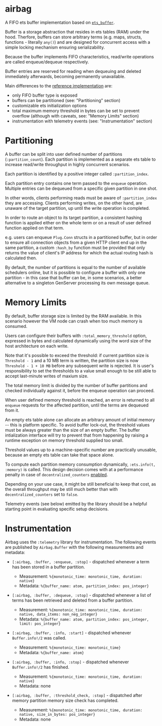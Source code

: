 # airbag

<!-- MDOC !-->

A FIFO ets buffer implementation based on [`ets_buffer`][1].

Buffer is a storage abstraction that resides in ets tables (RAM)
under the hood. Therfore, buffers can store arbitrary terms
(e.g. maps, structs, functions - literally `any()`)
and are designed for concurrent access with a simple locking
mechanism ensuring serializability.

Because the buffer implements FIFO characteristics,
read/write operations are called enqueue/dequeue
respectively.

Buffer entries are reserved for reading when dequeuing and
deleted immediately afterwards, becoming permanently unavailable.

Main differences to the [reference implementation][1] are:

  * only FIFO buffer type is exposed
  * buffers can be partitioned (see: "Partitioning" section)
  * customizable ets initialization options
  * total maximum memory threshold in bytes can be set to
    prevent overflow (although with caveats, see: "Memory
    Limits" section)
  * instrumentation with telemetry events (see: "Instrumentation"
    section)

# Partitioning

A buffer can be split into user defined number of partitions
(`:partition_count`). Each partition is implemented as
a separate ets table to increase read/write throughput
in highly concurrent scenarios.

Each partition is identified by a positive integer called
`:partition_index`.

Each partition entry contains one term passed to the `enqueue`
operation. Multiple entries can be dequeued from a specific
given partition in one shot.

In other words, clients performing reads must be aware
of `:partition_index` they are accessing. Clients performing
writes, on the other hand, are unaware of the target
partition, up until the write operation is completed.

In order to route an object to its target partition,
a consistent hashing function is applied either on the whole
term or on a result of user defined function applied on that term.

e.g. users can enqueue `Plug.Conn` structs in a partitioned buffer,
but in order to ensure all connection objects from a given
HTTP client end up in the same partition, a custom `:hash_by`
function must be provided that only returns the value of client's
IP address for which the actual routing hash is calculated then.

By default, the number of partitions is equal to the number of
available schedulers online, but it is possible to configure
a buffer with only one partition - in this case that buffer can be,
in some scenarios, a better alternative to a singleton GenServer
processing its own message queue.

# Memory Limits

By default, buffer storage size is limited by the RAM available.
In this scenario however the VM node can crash when too much
memory is consumed.

Users can configure their buffers with `:total_memory_threshold`
option, expressed in bytes and calculated dynamically using
the word size of the host architecture on each write.

Note that it's possible to exceed the threshold: if current
partition size is `Threshold - 1` and a 10 MB term is written,
the partition size is now `Threshold - 1 + 10 MB` before any
subsequent write is rejected. It is user's responsibility to
set the thresholds to a value small enough to be still able
to accept last-minute writes of maxium size.

The total memory limit is divided by the number of buffer
partitions and checked individually against it, before
the enqueue operation can proceed.

When user defined memory threshold is reached, an error
is returned to all `enqueue` requests for the affected
partition, until the terms are dequeued from it.

An empty ets table alone can allocate an arbitrary amount
of initial memory -- this is platform specific. To avoid buffer
lock-out, the threshold values must be always greater
than the size of an empty buffer. The buffer intialization
interface will try to prevent that from happening by raising
a runtime exception on memory threshold supplied too small.

Threshold values up to a machine-specific number are practically unusable,
because an empty ets table can take that space alone.

To compute each partition memory consumption dynamically,
`:ets.info(t, :memory)` is called. This design decision
comes with at a performance penalty in case of
`decentralized_counters` [enabled][2].

Depending on your use case, it might be still beneficial
to keep that cost, as the overall throughput may be still
much better than with `decentralized_counters` set to `false`.

Telemetry events (see below) emitted by the library
should be a helpful starting point in evaluating
specific setup decisions.

# Instrumentation

Airbag uses the `:telemetry` library for instrumentation.
The following events are published by `Airbag.Buffer` with
the following measurements and metadata:

  * `[:airbag, :buffer, :enqueue, :stop]` - dispatched
    whenever a term has been stored in a buffer partition.
    * Measurement: `%{monotonic_time: monotonic_time, duration: native}`
    * Metadata: `%{buffer_name: atom, partition_index: pos_integer}`

  * `[:airbag, :buffer, :dequeue, :stop]` - dispatched
    whenever a list of terms has been retrieved and deleted
    from a buffer partition.
    * Measurement: `%{monotonic_time: monotonic_time, duration: native, data_items: non_neg_integer}`
    * Metadata: `%{buffer_name: atom, partition_index: pos_integer, limit: pos_integer}`

  * `[:airbag, :buffer, :info, :start]` - dispatched
    whenever `Buffer.info!/2` was called.
    * Measurement: `%{monotonic_time: monotonic_time}`
    * Metadata: `%{buffer_name: atom}`

  * `[:airbag, :buffer, :info, :stop]` - dispatched
    whenever `Buffer.info!/2` has finished.
    * Measurement: `%{monotonic_time: monotonic_time, duration: native}`
    * Metadata: none

  * `[:airbag, :buffer, :threshold_check, :stop]` - dispatched
    after memory partition memory size check has completed.
    * Measurement: `%{monotonic_time: monotonic_time, duration: native, size_in_bytes: pos_integer}`
    * Metadata: none

[1]: https://github.com/duomark/epocxy/blob/affd1c41aeae256050e2b2f11f2feb3532df8ebd/src/ets_buffer.erl

[2]: https://www.erlang.org/blog/scalable-ets-counters/

